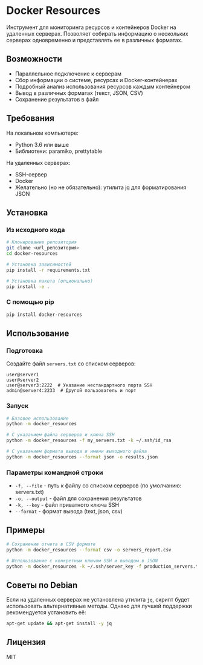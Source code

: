 # Docker Resources

Инструмент для мониторинга ресурсов и контейнеров Docker на удаленных серверах. Позволяет собирать информацию о нескольких серверах одновременно и представлять ее в различных форматах.

## Возможности

- Параллельное подключение к серверам
- Сбор информации о системе, ресурсах и Docker-контейнерах
- Подробный анализ использования ресурсов каждым контейнером
- Вывод в различных форматах (текст, JSON, CSV)
- Сохранение результатов в файл

## Требования

На локальном компьютере:
- Python 3.6 или выше
- Библиотеки: paramiko, prettytable

На удаленных серверах:
- SSH-сервер
- Docker
- Желательно (но не обязательно): утилита jq для форматирования JSON

## Установка

### Из исходного кода

```bash
# Клонирование репозитория
git clone <url_репозитория>
cd docker-resources

# Установка зависимостей
pip install -r requirements.txt

# Установка пакета (опционально)
pip install -e .
```

### С помощью pip

```bash
pip install docker-resources
```

## Использование

### Подготовка

Создайте файл `servers.txt` со списком серверов:

```
user@server1
user@server2
user@server3:2222  # Указание нестандартного порта SSH
admin@server4:2233  # Другой пользователь и порт
```

### Запуск

```bash
# Базовое использование
python -m docker_resources

# С указанием файла серверов и ключа SSH
python -m docker_resources -f my_servers.txt -k ~/.ssh/id_rsa

# С указанием формата вывода и имени выходного файла
python -m docker_resources --format json -o results.json
```

### Параметры командной строки

- `-f, --file` - путь к файлу со списком серверов (по умолчанию: servers.txt)
- `-o, --output` - файл для сохранения результатов
- `-k, --key` - файл приватного ключа SSH
- `--format` - формат вывода (text, json, csv)

## Примеры

```bash
# Сохранение отчета в CSV формате
python -m docker_resources --format csv -o servers_report.csv

# Использование с конкретным ключом SSH и выводом в JSON
python -m docker_resources -k ~/.ssh/server_key -f production_servers.txt --format json
```

## Советы по Debian

Если на удаленных серверах не установлена утилита `jq`, скрипт будет использовать альтернативные методы. Однако для лучшей поддержки рекомендуется установить её:

```bash
apt-get update && apt-get install -y jq
```

## Лицензия

MIT